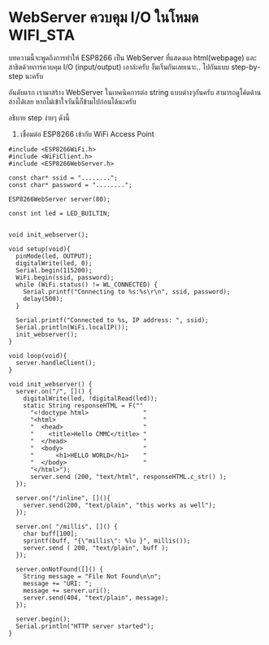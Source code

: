 # WebServer ควบคุม I/O ในโหมด WIFI_STA

บทความนี้จะพูดถึงการทำให้ ESP8266 เป็น WebServer ที่แสดงผล html(webpage) และสาธิตด้วยการควบคุม I/O (input/output) 
เอาล่ะครับ งั้นเริ่มกันเลยเนาะ.. ไปกันแบบ step-by-step นะครับ

อันดับแรก เรามาสร้าง WebServer ในเทคนิคการต่อ string แบบต่างๆกันครับ สามารถดูโค้ดด้านล่างได้เลย  หากไม่เข้าใจวันนี้ก็ข้ามไปก่อนได้นะครับ

อธิบาย step ง่ายๆ ดังนี้

1. เชื่อมต่อ ESP8266 เข้ากับ WiFi Access Point 


```
#include <ESP8266WiFi.h>
#include <WiFiClient.h>
#include <ESP8266WebServer.h>

const char* ssid = "........";
const char* password = "........";

ESP8266WebServer server(80);

const int led = LED_BUILTIN;


void init_webserver();

void setup(void){
  pinMode(led, OUTPUT);
  digitalWrite(led, 0);
  Serial.begin(115200);
  WiFi.begin(ssid, password);
  while (WiFi.status() != WL_CONNECTED) {
    Serial.printf("Connecting to %s:%s\r\n", ssid, password);
    delay(500);
  }
 
  Serial.printf("Connected to %s, IP address: ", ssid);
  Serial.println(WiFi.localIP());
  init_webserver();
}

void loop(void){
  server.handleClient();
}

void init_webserver() {
  server.on("/", []() {
    digitalWrite(led, !digitalRead(led));
    static String responseHTML = F(""
      "<!doctype html>               "
      "<html>                        "
      "  <head>                      "
      "    <title>Hello CMMC</title> "
      "  </head>                     "
      "  <body>                      "
      "      <h1>HELLO WORLD</h1>    "
      "  </body>                     "
      "</html>");
      server.send (200, "text/html", responseHTML.c_str() );
  });

  server.on("/inline", [](){
    server.send(200, "text/plain", "this works as well");
  });

  server.on( "/millis", []() {
    char buff[100];
    sprintf(buff, "{\"millis\": %lu }", millis());
    server.send ( 200, "text/plain", buff );
  });  

  server.onNotFound([]() {
    String message = "File Not Found\n\n";
    message += "URI: ";
    message += server.uri();
    server.send(404, "text/plain", message);
  });

  server.begin();
  Serial.println("HTTP server started");
}
```
